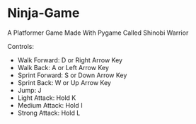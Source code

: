 # Ninja-Game
A Platformer Game Made With Pygame Called Shinobi Warrior

Controls:
 - Walk Forward: D or Right Arrow Key
 - Walk Back: A or Left Arrow Key
 - Sprint Forward: S or Down Arrow Key
 - Sprint Back: W or Up Arrow Key
 - Jump: J
 - Light Attack: Hold K
 - Medium Attack: Hold I
 - Strong Attack: Hold L


